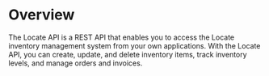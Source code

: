 # Overview

The Locate API is a REST API that enables you to access the Locate inventory management system from your own applications. With the Locate API, you can create, update, and delete inventory items, track inventory levels, and manage orders and invoices.
